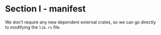 # Section I - manifest

We don't require any new dependent external crates, so we can go directly to modifying the `lib.rs` file.

